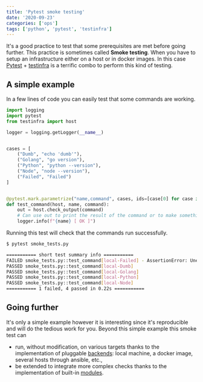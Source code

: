 ```yaml
---
title: 'Pytest smoke testing'
date: '2020-09-23'
categories: ['ops']
tags: ['python', 'pytest', 'testinfra']
---
```


It's a good practice to test that some prerequisites are met before going further. This practice is sometimes called **Smoke testing**.
When you have to setup an infrastructure either on a host or in docker images. 
In this case [Pytest][LK1] + [testinfra][LK2] is a terrific combo to perform this kind of testing.

<!--more-->

## A simple example

In a few lines of code you can easily test that some commands are working.

```python
import logging
import pytest
from testinfra import host

logger = logging.getLogger(__name__)


cases = [
    ("Dumb", "echo 'dumb'"),
    ("Golang", "go version"),
    ("Python", "python --version"),
    ("Node", "node --version"),
    ("Failed", "Failed")
]


@pytest.mark.parametrize("name,command", cases, ids=[case[0] for case in cases])
def test_command(host, name, command):
    out = host.check_output(command)
    # Can use out to print the result of the command or to make something more clever
    logger.info(f"{name} [ OK ]")
```

Running this test will check that the commands run successfully.

```bash
$ pytest smoke_tests.py

=========== short test summary info ===========
FAILED smoke_tests.py::test_command[local-Failed] - AssertionError: Unexpected exit code 127 for CommandResult(command=b'Failed', exit_status=127, stdout=None, stderr=b'/bin/sh: Failed: command not found\n')
PASSED smoke_tests.py::test_command[local-Dumb]
PASSED smoke_tests.py::test_command[local-Golang]
PASSED smoke_tests.py::test_command[local-Python]
PASSED smoke_tests.py::test_command[local-Node]
=========== 1 failed, 4 passed in 0.22s ===========
```

## Going further

It's only a simple example however it is interesting since it's reproducible and will do the tedious work for you.
Beyond this simple example this smoke test can

- run, without modification, on various targets thanks to the implementation of pluggable [backends][LK3]: local machine, a docker image, several hosts through ansible, etc.,
- be extended to integrate more complex checks thanks to the implementation of built-in [modules][LK4].

[LK1]: https://docs.pytest.org/en/latest/
[LK2]: https://testinfra.readthedocs.io/en/latest/index.html#
[LK3]: https://testinfra.readthedocs.io/en/latest/backends.html
[LK4]: https://testinfra.readthedocs.io/en/latest/modules.html
